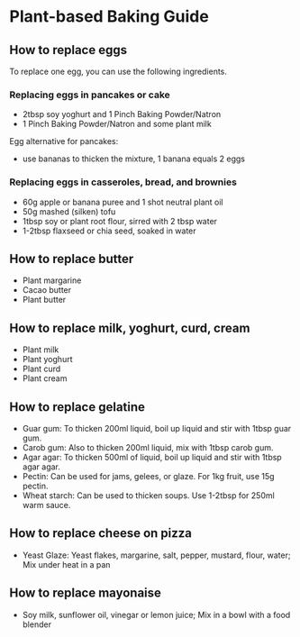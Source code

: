 # Plant-based Baking Guide

## How to replace eggs
To replace one egg, you can use the following ingredients.

### Replacing eggs in pancakes or cake
* 2tbsp soy yoghurt and 1 Pinch Baking Powder/Natron
* 1 Pinch Baking Powder/Natron and some plant milk

Egg alternative for pancakes:
* use bananas to thicken the mixture, 1 banana equals 2 eggs

### Replacing eggs in casseroles, bread, and brownies
* 60g apple or banana puree and 1 shot neutral plant oil
* 50g mashed (silken) tofu
* 1tbsp soy or plant root flour, sirred with 2 tbsp water
* 1-2tbsp flaxseed or chia seed, soaked in water

## How to replace butter
* Plant margarine
* Cacao butter
* Plant butter

## How to replace milk, yoghurt, curd, cream
* Plant milk
* Plant yoghurt
* Plant curd
* Plant cream

## How to replace gelatine
* Guar gum: To thicken 200ml liquid, boil up liquid and stir with 1tbsp guar gum.
* Carob gum: Also to thicken 200ml liquid, mix with 1tbsp carob gum.
* Agar agar: To thicken 500ml of liquid, boil up liquid and stir with 1tbsp agar agar.
* Pectin: Can be used for jams, gelees, or glaze. For 1kg fruit, use 15g pectin.
* Wheat starch: Can be used to thicken soups. Use 1-2tbsp for 250ml warm sauce.

## How to replace cheese on pizza
* Yeast Glaze: Yeast flakes, margarine, salt, pepper, mustard, flour, water; Mix under heat in a pan

## How to replace mayonaise
* Soy milk, sunflower oil, vinegar or lemon juice; Mix in a bowl with a food blender

